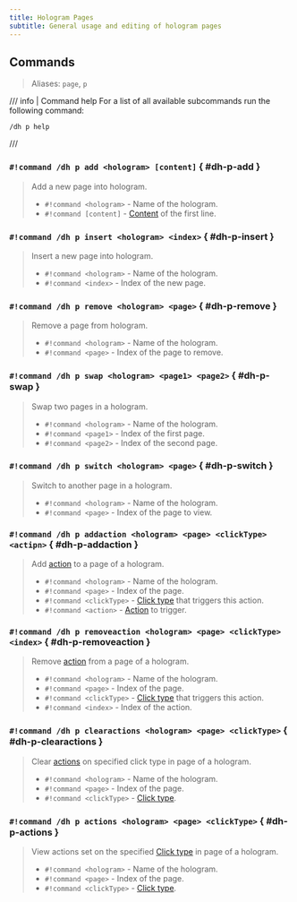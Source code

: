 ```yaml
---
title: Hologram Pages
subtitle: General usage and editing of hologram pages
---
```


## Commands

> Aliases: `page`, `p`

/// info | Command help
For a list of all available subcommands run the following command:  
```
/dh p help
```
///

### `#!command /dh p add <hologram> [content]` { #dh-p-add }

> Add a new page into hologram.
> 
> - `#!command <hologram>` - Name of the hologram.
> - `#!command [content]` - [Content](../format-and-colors/index.md) of the first line.

### `#!command /dh p insert <hologram> <index>` { #dh-p-insert }

> Insert a new page into hologram.
> 
> - `#!command <hologram>` - Name of the hologram.
> - `#!command <index>` - Index of the new page.

### `#!command /dh p remove <hologram> <page>` { #dh-p-remove }

> Remove a page from hologram.
> 
> - `#!command <hologram>` - Name of the hologram.
> - `#!command <page>` - Index of the page to remove.

### `#!command /dh p swap <hologram> <page1> <page2>` { #dh-p-swap }

> Swap two pages in a hologram.
> 
> - `#!command <hologram>` - Name of the hologram.
> - `#!command <page1>` - Index of the first page.
> - `#!command <page2>` - Index of the second page.

### `#!command /dh p switch <hologram> <page>` { #dh-p-switch }

> Switch to another page in a hologram.
> 
> - `#!command <hologram>` - Name of the hologram.
> - `#!command <page>` - Index of the page to view.

### `#!command /dh p addaction <hologram> <page> <clickType> <actipn>` { #dh-p-addaction }

> Add [action](../actions.md) to a page of a hologram.
> 
> - `#!command <hologram>` - Name of the hologram.
> - `#!command <page>` - Index of the page.
> - `#!command <clickType>` - [Click type](../actions.md#click-types) that triggers this action.
> - `#!command <action>` - [Action](../actions.md#action-types) to trigger.

### `#!command /dh p removeaction <hologram> <page> <clickType> <index>` { #dh-p-removeaction }

> Remove [action](../actions.md) from a page of a hologram.
> 
> - `#!command <hologram>` - Name of the hologram.
> - `#!command <page>` - Index of the page.
> - `#!command <clickType>` - [Click type](../actions.md#click-types) that triggers this action.
> - `#!command <index>` - Index of the action.

### `#!command /dh p clearactions <hologram> <page> <clickType>` { #dh-p-clearactions }

> Clear [actions](../actions.md) on specified click type in page of a hologram.
> 
> - `#!command <hologram>` - Name of the hologram.
> - `#!command <page>` - Index of the page.
> - `#!command <clickType>` - [Click type](../actions.md#click-types).

### `#!command /dh p actions <hologram> <page> <clickType>` { #dh-p-actions }

> View actions set on the specified [Click type](../actions.md#click-types) in page of a hologram.
> 
> - `#!command <hologram>` - Name of the hologram.
> - `#!command <page>` - Index of the page.
> - `#!command <clickType>` - [Click type](../actions.md#click-types).